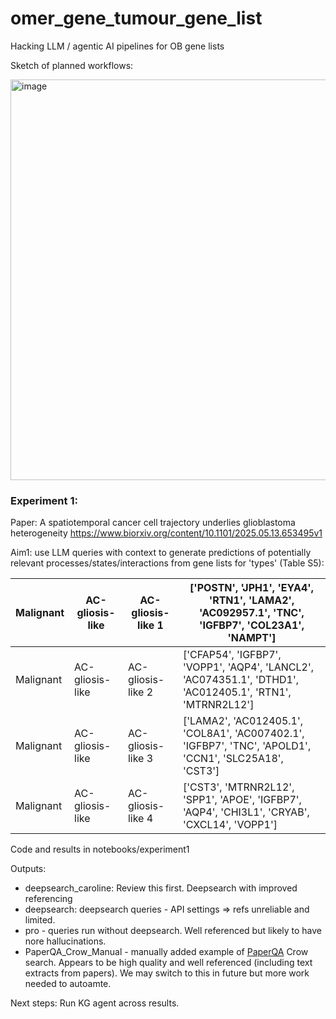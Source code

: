 # omer_gene_tumour_gene_list
Hacking LLM / agentic AI pipelines for OB gene lists

Sketch of planned workflows:

<img width="1134" height="641" alt="image" src="https://github.com/user-attachments/assets/7878bf70-e508-4833-a241-ea055fd9db72" />


### Experiment 1:

Paper: A spatiotemporal cancer cell trajectory underlies glioblastoma heterogeneity https://www.biorxiv.org/content/10.1101/2025.05.13.653495v1 

Aim1: use LLM queries with context to generate predictions of potentially relevant processes/states/interactions from gene lists for 'types' (Table S5):

Malignant | AC-gliosis-like | AC-gliosis-like 1 | ['POSTN',   'JPH1', 'EYA4', 'RTN1', 'LAMA2', 'AC092957.1', 'TNC', 'IGFBP7', 'COL23A1',   'NAMPT']
-- | -- | -- | --
Malignant | AC-gliosis-like | AC-gliosis-like 2 | ['CFAP54', 'IGFBP7',   'VOPP1', 'AQP4', 'LANCL2', 'AC074351.1', 'DTHD1', 'AC012405.1', 'RTN1',   'MTRNR2L12']
Malignant | AC-gliosis-like | AC-gliosis-like 3 | ['LAMA2', 'AC012405.1',   'COL8A1', 'AC007402.1', 'IGFBP7', 'TNC', 'APOLD1', 'CCN1', 'SLC25A18',   'CST3']
Malignant | AC-gliosis-like | AC-gliosis-like 4 | ['CST3', 'MTRNR2L12',   'SPP1', 'APOE', 'IGFBP7', 'AQP4', 'CHI3L1', 'CRYAB', 'CXCL14', 'VOPP1']

Code and results in notebooks/experiment1

Outputs:
  
 - deepsearch_caroline: Review this first.  Deepsearch with improved referencing
 - deepsearch: deepsearch queries - API settings => refs unreliable and limited.
 -  pro - queries run without deepsearch.  Well referenced but likely to have nore hallucinations.
 -  PaperQA_Crow_Manual - manually added example of [PaperQA](https://platform.futurehouse.org/) Crow search.  Appears to be high quality and well referenced (including text extracts from papers). We may switch to this in future but more work needed to autoamte.

Next steps: Run KG agent across results.

